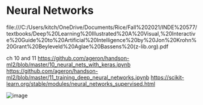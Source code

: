 # Neural Networks
file:///C:/Users/kitch/OneDrive/Documents/Rice/Fall%202021/INDE%20577/textbooks/Deep%20Learning%20Illustrated%20A%20Visual,%20Interactive%20Guide%20to%20Artificial%20Intelligence%20by%20Jon%20Krohn%20Grant%20Beyleveld%20Aglae%20Bassens%20(z-lib.org).pdf

ch 10 and 11 https://github.com/ageron/handson-ml2/blob/master/10_neural_nets_with_keras.ipynb https://github.com/ageron/handson-ml2/blob/master/11_training_deep_neural_networks.ipynb https://scikit-learn.org/stable/modules/neural_networks_supervised.html


![image](https://www.simplilearn.com/ice9/free_resources_article_thumb/Perceptron/Perceptron_36.jpg)
